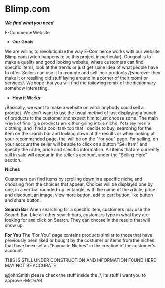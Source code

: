 # Blimp.com
***We find what you need***

E-Commerce Website


- **Our Goals**

We are willing to revolutionize the way E-Commerce works with our website Blimp.com (witch happens to be this project in particular). Our goal is to make a quality and good looking website, where customers can find specific items, look at the trends or just get some idea of what people have to offer. Sellers can use it to promote and sell their products /(wherever they make it or reselling old stuff laying around in a corner of their room) or services/. We hope that you will find the following remix of the dictionnary somehow interesting.

- **How it Works**:

/Basically, we want to make a website on witch anybody could sell a product. We don't want to use the usual method of just displaying a bunch of products to the customer and expect him to just choose some. The main ways of finding a products are either going into a niche, l'ets say men's clothing, and I find a cool tank top that I decide to buy, searching for the item on the search bar and looking down at the results or when looking at your recommended page, that will be on the "For you" page. For selling, on your account the seller will be able to click on a button "Sell Item" and specify the niche, price and specific information. All items that are currently still in sale will appear in the seller's account, under the "Selling Here" section. 

**Niches**

Customers can find items by scrolling down in a specific niche, and choosing from the choices that appear. Choices will be displayed one by one, in a vertical rounded-up rectangle, with the name of the article, price and discount, an image, view more button, add to cart button, like button and share button.

**Search Bar**
When searching for a specific item, customers may use the Search Bar. Like all other search bars, customers type in what they are looking for and click on Search. They can choose in the results that will show up. 

**For You**
The "For You" page contains products similar to those that have previously been liked or bought by the costumer or items from the niches that have been set as "Favourite Niches" in the creation of the customer's account.


THIS IS STILL UNDER CONSTRUCTION AND INFORMATION FOUND HERE MAY NOT BE ACCURATE

@johnSmith please check the stuff inside the //, its stuff i want you to approve
-MsterAB

